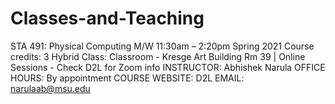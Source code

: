 # Classes-and-Teaching
STA 491: Physical Computing
M/W 11:30am – 2:20pm
Spring 2021
Course credits: 3
Hybrid Class:  Classroom - Kresge Art Building Rm 39 | Online Sessions - Check D2L for Zoom info
INSTRUCTOR: Abhishek Narula
OFFICE HOURS: By appointment
COURSE WEBSITE: D2L 
EMAIL: narulaab@msu.edu

